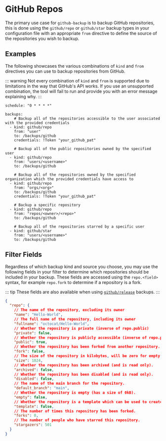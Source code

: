 # GitHub Repos
The primary use case for `github-backup` is to backup GitHub repositories,
this is done using the `github/repo` or `github/star` backup types in your
configuration file with an appropriate `from` directive to define the source
of the repositories you wish to backup.

## Examples
The following showcases the various combinations of `kind` and `from` directives
you can use to backup repositories from GitHub.

::: warning
Not every combination of `kind` and `from` is supported due to limitations in
the way that GitHub's API works. If you use an unsupported combination, the tool
will fail to run and provide you with an error message explaining why.
:::

```yaml{5-6,11-12,16-17,22-23,27-28} title="config.yaml"
schedule: "0 * * * *"

backups:
    # Backup all of the repositories accessible to the user associated with the provided credentials
  - kind: github/repo
    from: "user"
    to: /backups/github
    credentials: !Token "your_github_pat"

    # Backup all of the public repositories owned by the specified user
  - kind: github/repo
    from: "users/<username>"
    to: /backups/github

    # Backup all of the repositories owned by the specified organization which the provided credentials have access to
  - kind: github/repo
    from: "orgs/<org>"
    to: /backups/github
    credentials: !Token "your_github_pat"

    # Backup a specific repository
  - kind: github/repo
    from: "repos/<owner>/<repo>"
    to: /backups/github

    # Backup all of the repositories starred by a specific user
  - kind: github/star
    from: "users/<username>"
    to: /backups/github
```

## Filter Fields
Regardless of which backup kind and source you choose, you may use the following fields
in your filter to determine which repositories should be included in your backup. These fields
are accessed using the `repo.<field>` syntax, for example `repo.fork` to determine if a repository
is a fork.

::: tip
These fields are also available when using [`github/release`](./release.md) backups.
:::

```json
{
  "repo": {
    // The name of the repository, excluding its owner
    "name": "Hello-World",
    // The full name of the repository, including its owner
    "fullname": "octocat/Hello-World",
    // Whether the repository is private (inverse of repo.public)
    "private": false,
    // Whether the repository is publicly accessible (inverse of repo.private)
    "public": true,
    // Whether the repository has been forked from another repository.
    "fork": false,
    // The size of the repository in kilobytes, will be zero for empty repositories.
    "size": 1024,
    // Whether the repository has been archived (and is read only).
    "archived": false,
    // Whether the repository has been disabled (and is read only).
    "disabled": false,
    // The name of the main branch for the repository.
    "default_branch": "main",
    // Whether the repository is empty (has a size of 0kB).
    "empty": false,
    // Whether the repository is a template which can be used to create new repositories.
    "template": false,
    // The number of times this repository has been forked.
    "forks": 0,
    // The number of people who have starred this repository.
    "stargazers": 501
  }
}
```
